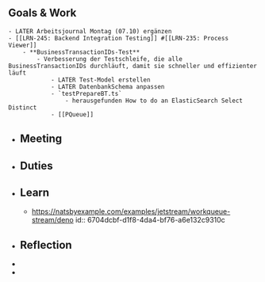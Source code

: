 ## Goals & Work
	- LATER Arbeitsjournal Montag (07.10) ergänzen
	- [[LRN-245: Backend Integration Testing]] #[[LRN-235: Process Viewer]]
		- **BusinessTransactionIDs-Test**
			- Verbesserung der Testschleife, die alle BusinessTransactionIDs durchläuft, damit sie schneller und effizienter läuft
				- LATER Test-Model erstellen
				- LATER DatenbankSchema anpassen
				- `testPrepareBT.ts`
					- herausgefunden How to do an ElasticSearch Select Distinct
				- [[PQueue]]
- ## Meeting
- ## Duties
- ## Learn
	- https://natsbyexample.com/examples/jetstream/workqueue-stream/deno
	  id:: 6704dcbf-d1f8-4da4-bf76-a6e132c9310c
- ## Reflection
-
-